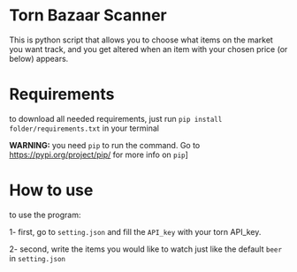 # Torn Bazaar Scanner

This is python script that allows you to choose what items on the market you want track, 
and you get altered when an item with your chosen price (or below) appears. 

# Requirements

to download all needed requirements, just run `pip install folder/requirements.txt` in your terminal

**WARNING:** you need `pip` to run the command. Go to https://pypi.org/project/pip/ for more info on `pip`]

# How to use

to use the program:

1- first, go to `setting.json` and fill the `API_key` with your torn API_key. 

2- second, write the items you would like to watch just like the default `beer` in `setting.json`
